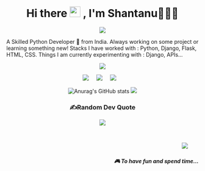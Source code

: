 <h1 align='center'> Hi there <img src="https://media.giphy.com/media/hvRJCLFzcasrR4ia7z/giphy.gif" width="28"> , I'm Shantanu👨🏻‍💻 </h1>
<p align="center">
  <a href="https://github.com/s4shantanu/s4shantanu"><img src="https://readme-typing-svg.herokuapp.com?color=%2336BCF7&center=true&vCenter=true&lines=Hi+%2C+welcome+to+my+Github+page;I+am+S4shantanu;I+am+a+Python+Developer;Web+Dev;Gaming;Bot+Dev;+%3C3"></a>
</p>
<p align='center'>
 
  A Skilled Python Developer 🚀 from India. Always working on some project or learning something new!
Stacks I have worked with : Python, Django, Flask, HTML, CSS.
Things I am currently experimenting with : Django, APIs...</b> 
</p>

<p align='center'>
  <a href="#"><img src="https://visitor-badge.glitch.me/badge?page_id=StefanyVasc.StefanyVasc??style=for-the-badge&logo=appveyor"></a>
</p>

<p align='center'>
  <a href="https://twitter.com/s4shaantanu"><img src="https://img.shields.io/badge/twitter-%231DA1F2.svg?&style=for-the-badge&logo=twitter&logoColor=white" /></a>&nbsp;&nbsp;&nbsp;&nbsp;
  <a href="https://www.linkedin.com/in/shantanu-raut-06ab8a192/"><img src="https://img.shields.io/badge/linkedin-%230077B5.svg?&style=for-the-badge&logo=linkedin&logoColor=white" /></a>&nbsp;&nbsp;&nbsp;&nbsp;
  <a href="mailto:rshantanu73@gmail.com?subject=Olá%20Stefany"><img src="https://img.shields.io/badge/gmail-%23D14836.svg?&style=for-the-badge&logo=gmail&logoColor=white" /></a>&nbsp;&nbsp;&nbsp;&nbsp;

</p>

<div align="center">
  
![Anurag's GitHub stats](https://github-readme-stats.vercel.app/api?username=s4shantanu&show_icons=true&theme=dark&hide_border=true)
![](https://github-readme-stats.vercel.app/api/top-langs/?username=s4shantanu&theme=radical&hide_border=false&include_all_commits=false&count_private=false&layout=compact)
  
  
### ✍️Random Dev Quote
![](https://quotes-github-readme.vercel.app/api?type=horizontal&theme=merko)
  
  
</div>


<br>
<p align="right">
  <a href="https://open.spotify.com/playlist/2vZQlE402Ouw4MssPflwvj?si=02fcabe7d3554e92"><img src="https://img.shields.io/badge/spotify-%231ED760.svg?&style=for-the-badge&logo=spotify&logoColor=white" /></a>&nbsp;&nbsp;&nbsp;
  </a>&nbsp;&nbsp;&nbsp;
  <h5 align="right">🎮 To have fun and spend time...</h5>
</p>
